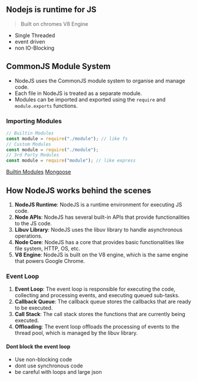## Nodejs is runtime for JS

> Built on chromes V8 Engine

- Single Threaded
- event driven
- non IO-Blocking

## CommonJS Module System

- NodeJS uses the CommonJS module system to organise and manage code.
- Each file in NodeJS is treated as a separate module.
- Modules can be imported and exported using the `require` and `module.exports` functions.

### Importing Modules

```js
// Builtin Modules
const module = require("./module"); // like fs
// Custom Modules
const module = require("./module");
// 3rd Party Modules
const module = require("module"); // like express
```

[Builtin Modules](./node/buitlin.md)
[Mongoose](./node/mongoose.md)

## How NodeJS works behind the scenes

1. **NodeJS Runtime**: NodeJS is a runtime environment for executing JS code.
2. **Node APIs**: NodeJS has several built-in APIs that provide functionalities to the JS code.
3. **Libuv Library**: NodeJS uses the libuv library to handle asynchronous operations.
4. **Node Core**: NodeJS has a core that provides basic functionalities like file system, HTTP, OS, etc.
5. **V8 Engine**: NodeJS is built on the V8 engine, which is the same engine that powers Google Chrome.

### Event Loop

1. **Event Loop**: The event loop is responsible for executing the code, collecting and processing events, and executing queued sub-tasks.
2. **Callback Queue**: The callback queue stores the callbacks that are ready to be executed.
3. **Call Stack**: The call stack stores the functions that are currently being executed.
4. **Offloading**: The event loop offloads the processing of events to the thread pool, which is managed by the libuv library.

#### Dont block the event loop

- Use non-blocking code
- dont use synchronous code
- be careful with loops and large json
